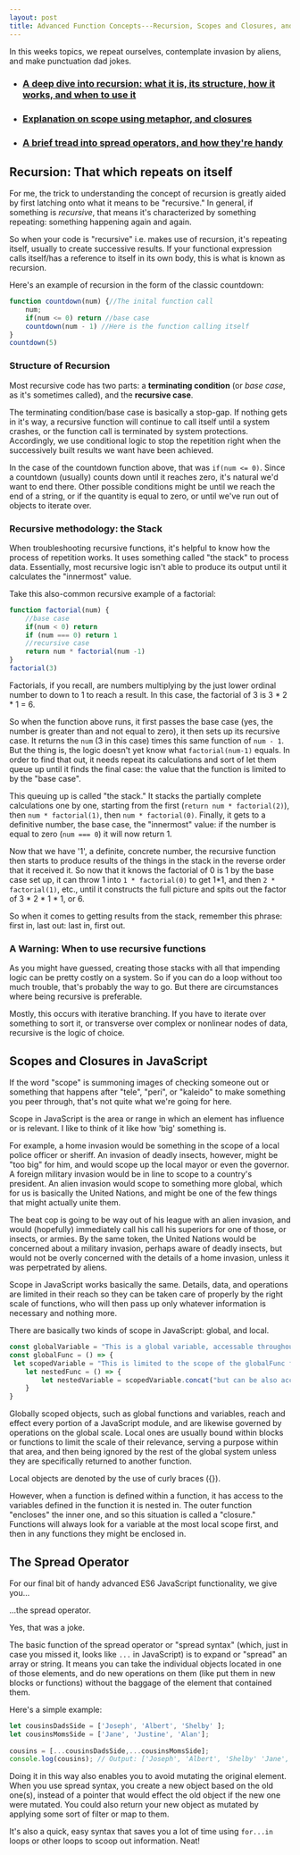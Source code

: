 ```yaml
---
layout: post
title: Advanced Function Concepts---Recursion, Scopes and Closures, and Spread Operators
---
```


In this weeks topics, we repeat ourselves, contemplate invasion by aliens, and make punctuation dad jokes.

* ### [A deep dive into recursion: what it is, its structure, how it works, and when to use it](#recursion)  
* ### [Explanation on scope using metaphor, and closures](#scopes)  
* ### [A brief tread into spread operators, and how they're handy](#spread)

<a name="recursion"></a>

## Recursion: That which repeats on itself

For me, the trick to understanding the concept of recursion is greatly aided by first latching onto what it means to be "recursive." In general, if something is *recursive*, that means it's characterized by something repeating: something happening again and again.

So when your code is "recursive" i.e. makes use of recursion, it's repeating itself, usually to create successive results. If your functional expression calls itself/has a reference to itself in its own body, this is what is known as recursion. 

Here's an example of recursion in the form of the classic countdown:

```javascript
function countdown(num) {//The inital function call
    num; 
    if(num <= 0) return //base case
    countdown(num - 1) //Here is the function calling itself
}
countdown(5)
```

### Structure of Recursion

Most recursive code has two parts: a **terminating condition** (or *base case*, as it's sometimes called), and the **recursive case**.

The terminating condition/base case is basically a stop-gap. If nothing gets in it's way, a recursive function will continue to call itself until a system crashes, or the function call is terminated by system protections. Accordingly, we use conditional logic to stop the repetition right when the successively built results we want have been achieved.  

In the case of the countdown function above, that was `if(num <= 0)`. Since a countdown (usually) counts down until it reaches zero, it's natural we'd want to end there. Other possible conditions might be until we reach the end of a string, or if the quantity is equal to zero, or until we've run out of objects to iterate over.

### Recursive methodology: the Stack

When troubleshooting recursive functions, it's helpful to know how the process of repetition works. It uses something called "the stack" to process data. Essentially, most recursive logic isn't able to produce its output until it calculates the "innermost" value. 

Take this also-common recursive example of a factorial:

```javascript
function factorial(num) {
    //base case
    if(num < 0) return
    if (num === 0) return 1
    //recursive case
    return num * factorial(num -1) 
}
factorial(3)
```
Factorials, if you recall, are numbers multiplying by the just lower ordinal number to down to 1 to reach a result. In this case, the factorial of 3 is 3 * 2 * 1 = 6. 

So when the function above runs, it first passes the base case (yes, the number is greater than and not equal to zero), it then sets up its recursive case. It returns the `num` (3 in this case) times this same function of `num - 1`. But the thing is, the logic doesn't yet know what `factorial(num-1)` equals. In order to find that out, it needs repeat its calculations and sort of let them queue up until it finds the final case: the value that the function is limited to by the "base case". 

This queuing up is called "the stack." It stacks the partially complete calculations one by one, starting from the first (`return num * factorial(2)`), then `num * factorial(1)`, then `num * factorial(0)`. Finally, it gets to a definitive number, the base case, the "innermost" value: if the number is equal to zero (`num === 0`) it will now return 1.

Now that we have '1', a definite, concrete number, the recursive function then starts to produce results of the things in the stack in the reverse order that it received it. So now that it knows the factorial of 0 is 1 by the base case set up, it can throw 1 into `1 * factorial(0)` to get 1*1, and then `2 * factorial(1)`, etc., until it constructs the full picture and spits out the factor of 3 * 2 * 1 * 1, or 6. 

So when it comes to getting results from the stack, remember this phrase: first in, last out: last in, first out. 

### A Warning: When to use recursive functions

As you might have guessed, creating those stacks with all that impending logic can be pretty costly on a system. So if you can do a loop without too much trouble, that's probably the way to go. But there are circumstances where being recursive is preferable. 

Mostly, this occurs with iterative branching. If you have to iterate over something to sort it, or transverse over complex or nonlinear nodes of data, recursive is the logic of choice.


<a name="scopes"></a>

## Scopes and Closures in JavaScript

If the word "scope" is summoning images of checking someone out or something that happens after "tele", "peri", or "kaleido"  to make something you peer through, that's not quite what we're going for here.

Scope in JavaScript is the area or range in which an element has influence or is relevant. I like to think of it like how 'big' something is. 

For example, a home invasion would be something in the scope of a local police officer or sheriff. An invasion of deadly insects, however, might be "too big" for him, and would scope up the local mayor or even the governor. A foreign military invasion would be in line to scope to a country's president. An alien invasion would scope to something more global, which for us is basically the United Nations, and might be one of the few things that might actually unite them. 

The beat cop is going to be way out of his league with an alien invasion, and would (hopefully) immediately call his call his superiors for one of those, or insects, or armies. By the same token, the United Nations would be concerned about a military invasion, perhaps aware of deadly insects, but would not be overly concerned with the details of a home invasion, unless it was perpetrated by aliens. 

Scope in JavaScript works basically the same. Details, data, and operations are limited in their reach so they can be taken care of properly by the right scale of functions, who will then pass up only whatever information is necessary and nothing more. 

There are basically two kinds of scope in JavaScript: global, and local.

```javascript
const globalVariable = "This is a global variable, accessable throughout the JavaScript module."
const globalFunc = () => {
 let scopedVariable = "This is limited to the scope of the globalFunc function"
    let nestedFunc = () => {
        let nestedVariable = scopedVariable.concat("but can be also accessed by the nested function inside globalFunc.") //a result of closure
    }
}
```

Globally scoped objects, such as global functions and variables, reach and effect every portion of a JavaScript module, and are likewise governed by operations on the global scale. Local ones are usually bound within blocks or functions to limit the scale of their relevance, serving a purpose within that area, and then being ignored by the rest of the global system unless they are specifically returned to another function. 

Local objects are denoted by the use of curly braces ({}).

However, when a function is defined within a function, it has access to the variables defined in the function it is nested in. The outer function "encloses" the inner one, and so this situation is called a "closure." Functions will always look for a variable at the most local scope first, and then in any functions they might be enclosed in. 


<a name="spread"></a>

## The Spread Operator

For our final bit of handy advanced ES6 JavaScript functionality, we give you...

...the spread operator. 

Yes, that was a joke.

The basic function of the spread operator or "spread syntax" (which, just in case you missed it, looks like `...` in JavaScript) is to expand or "spread" an array or string. It means you can take the individual objects located in one of those elements, and do new operations on them (like put them in new blocks or functions) without the baggage of the element that contained them. 

Here's a simple example:

```javascript
let cousinsDadsSide = ['Joseph', 'Albert', 'Shelby' ]; 
let cousinsMomsSide = ['Jane', 'Justine', 'Alan']; 
  
cousins = [...cousinsDadsSide,...cousinsMomsSide]; 
console.log(cousins); // Output: ['Joseph', 'Albert', 'Shelby' 'Jane', 'Justine', 'Alan']
```

Doing it in this way also enables you to avoid mutating the original element. When you use spread syntax, you create a new object based on the old one(s), instead of a pointer that would effect the old object if the new one were mutated. You could also return your new object as mutated by applying some sort of filter or map to them.

It's also a quick, easy syntax that saves you a lot of time using `for...in` loops or other loops to scoop out information. Neat!
